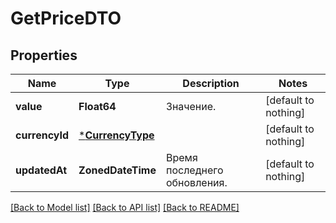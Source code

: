 # GetPriceDTO


## Properties
Name | Type | Description | Notes
------------ | ------------- | ------------- | -------------
**value** | **Float64** | Значение. | [default to nothing]
**currencyId** | [***CurrencyType**](CurrencyType.md) |  | [default to nothing]
**updatedAt** | **ZonedDateTime** | Время последнего обновления. | [default to nothing]


[[Back to Model list]](../README.md#models) [[Back to API list]](../README.md#api-endpoints) [[Back to README]](../README.md)


